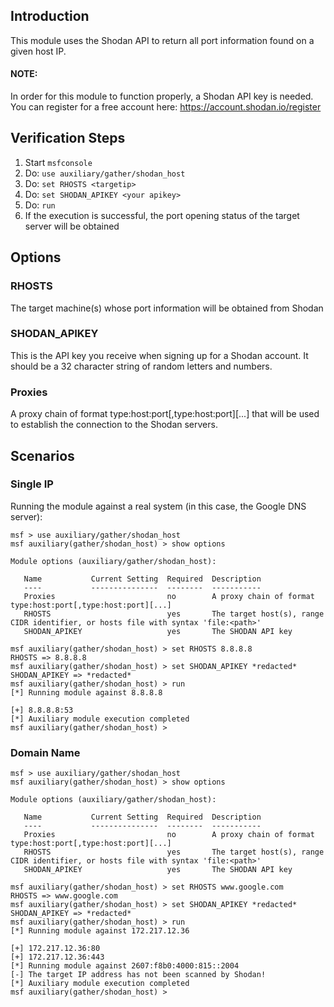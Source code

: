 ## Introduction
This module uses the Shodan API to return all port information found on a given host IP.

#### NOTE:
In order for this module to function properly, a Shodan API key is needed. You can register for a free account here: https://account.shodan.io/register

## Verification Steps

  1. Start `msfconsole`
  2. Do: `use auxiliary/gather/shodan_host`
  3. Do: `set RHOSTS <targetip>`
  4. Do: `set SHODAN_APIKEY <your apikey>`
  5. Do: `run`
  6. If the execution is successful, the port opening status of the target server will be obtained

## Options

### RHOSTS

  The target machine(s) whose port information will be obtained from Shodan

### SHODAN_APIKEY

  This is the API key you receive when signing up for a Shodan account. It should be a 32 character string of random letters and numbers.

### Proxies
  A proxy chain of format type:host:port[,type:host:port][...] that will be used to establish the connection to the Shodan servers.


## Scenarios

### Single IP
Running the module against a real system (in this case, the Google DNS server):

```
msf > use auxiliary/gather/shodan_host
msf auxiliary(gather/shodan_host) > show options

Module options (auxiliary/gather/shodan_host):

   Name           Current Setting  Required  Description
   ----           ---------------  --------  -----------
   Proxies                         no        A proxy chain of format type:host:port[,type:host:port][...]
   RHOSTS                          yes       The target host(s), range CIDR identifier, or hosts file with syntax 'file:<path>'
   SHODAN_APIKEY                   yes       The SHODAN API key

msf auxiliary(gather/shodan_host) > set RHOSTS 8.8.8.8
RHOSTS => 8.8.8.8
msf auxiliary(gather/shodan_host) > set SHODAN_APIKEY *redacted*
SHODAN_APIKEY => *redacted*
msf auxiliary(gather/shodan_host) > run
[*] Running module against 8.8.8.8

[+] 8.8.8.8:53
[*] Auxiliary module execution completed
msf auxiliary(gather/shodan_host) >
```

### Domain Name

```
msf > use auxiliary/gather/shodan_host
msf auxiliary(gather/shodan_host) > show options

Module options (auxiliary/gather/shodan_host):

   Name           Current Setting  Required  Description
   ----           ---------------  --------  -----------
   Proxies                         no        A proxy chain of format type:host:port[,type:host:port][...]
   RHOSTS                          yes       The target host(s), range CIDR identifier, or hosts file with syntax 'file:<path>'
   SHODAN_APIKEY                   yes       The SHODAN API key

msf auxiliary(gather/shodan_host) > set RHOSTS www.google.com
RHOSTS => www.google.com
msf auxiliary(gather/shodan_host) > set SHODAN_APIKEY *redacted*
SHODAN_APIKEY => *redacted*
msf auxiliary(gather/shodan_host) > run
[*] Running module against 172.217.12.36

[+] 172.217.12.36:80
[+] 172.217.12.36:443
[*] Running module against 2607:f8b0:4000:815::2004
[-] The target IP address has not been scanned by Shodan!
[*] Auxiliary module execution completed
msf auxiliary(gather/shodan_host) >
```

